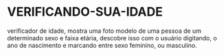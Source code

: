 # VERIFICANDO-SUA-IDADE
verificador de idade, mostra uma foto modelo de uma pessoa de um determinado sexo e faixa etária, descobre isso com o usuário digitando, o ano de nascimento e marcando entre sexo feminino, ou masculino.
